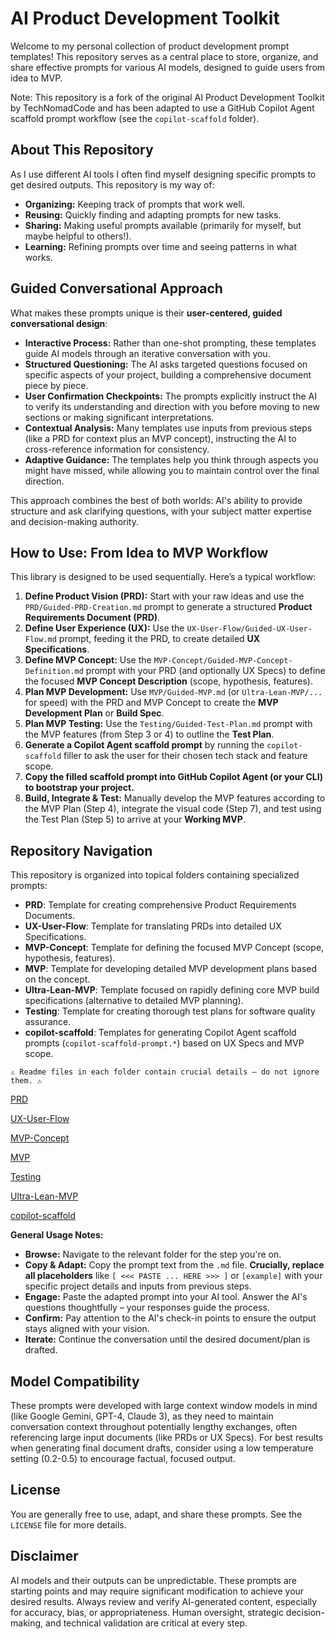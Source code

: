 # AI Product Development Toolkit

Welcome to my personal collection of product development prompt templates! This repository serves as a central place to store, organize, and share effective prompts for various AI models, designed to guide users from idea to MVP.

Note: This repository is a fork of the original AI Product Development Toolkit by TechNomadCode and has been adapted to use a GitHub Copilot Agent scaffold prompt workflow (see the `copilot-scaffold` folder).

## About This Repository

As I use different AI tools I often find myself designing specific prompts to get desired outputs. This repository is my way of:

*   **Organizing:** Keeping track of prompts that work well.
*   **Reusing:** Quickly finding and adapting prompts for new tasks.
*   **Sharing:** Making useful prompts available (primarily for myself, but maybe helpful to others!).
*   **Learning:** Refining prompts over time and seeing patterns in what works.

## Guided Conversational Approach

What makes these prompts unique is their **user-centered, guided conversational design**:

*   **Interactive Process:** Rather than one-shot prompting, these templates guide AI models through an iterative conversation with you.
*   **Structured Questioning:** The AI asks targeted questions focused on specific aspects of your project, building a comprehensive document piece by piece.
*   **User Confirmation Checkpoints:** The prompts explicitly instruct the AI to verify its understanding and direction with you before moving to new sections or making significant interpretations.
*   **Contextual Analysis:** Many templates use inputs from previous steps (like a PRD for context plus an MVP concept), instructing the AI to cross-reference information for consistency.
*   **Adaptive Guidance:** The templates help you think through aspects you might have missed, while allowing you to maintain control over the final direction.

This approach combines the best of both worlds: AI's ability to provide structure and ask clarifying questions, with your subject matter expertise and decision-making authority.

## How to Use: From Idea to MVP Workflow

This library is designed to be used sequentially. Here’s a typical workflow:

1.  **Define Product Vision (PRD):** Start with your raw ideas and use the `PRD/Guided-PRD-Creation.md` prompt to generate a structured **Product Requirements Document (PRD)**.
2.  **Define User Experience (UX):** Use the `UX-User-Flow/Guided-UX-User-Flow.md` prompt, feeding it the PRD, to create detailed **UX Specifications**.
3.  **Define MVP Concept:** Use the `MVP-Concept/Guided-MVP-Concept-Definition.md` prompt with your PRD (and optionally UX Specs) to define the focused **MVP Concept Description** (scope, hypothesis, features).
4.  **Plan MVP Development:** Use `MVP/Guided-MVP.md` (or `Ultra-Lean-MVP/...` for speed) with the PRD and MVP Concept to create the **MVP Development Plan** or **Build Spec**.
5.  **Plan MVP Testing:** Use the `Testing/Guided-Test-Plan.md` prompt with the MVP features (from Step 3 or 4) to outline the **Test Plan**.
6.  **Generate a Copilot Agent scaffold prompt** by running the `copilot-scaffold` filler to ask the user for their chosen tech stack and feature scope.
7.  **Copy the filled scaffold prompt into GitHub Copilot Agent (or your CLI) to bootstrap your project.**
8.  **Build, Integrate & Test:** Manually develop the MVP features according to the MVP Plan (Step 4), integrate the visual code (Step 7), and test using the Test Plan (Step 5) to arrive at your **Working MVP**.

## Repository Navigation

This repository is organized into topical folders containing specialized prompts:

*   **PRD**: Template for creating comprehensive Product Requirements Documents.
*   **UX-User-Flow**: Template for translating PRDs into detailed UX Specifications.
*   **MVP-Concept**: Template for defining the focused MVP Concept (scope, hypothesis, features).
*   **MVP**: Template for developing detailed MVP development plans based on the concept.
*   **Ultra-Lean-MVP**: Template focused on rapidly defining core MVP build specifications (alternative to detailed MVP planning).
*   **Testing**: Template for creating thorough test plans for software quality assurance.
*   **copilot-scaffold**: Templates for generating Copilot Agent scaffold prompts (`copilot-scaffold-prompt.*`) based on UX Specs and MVP scope.

```
⚠️ Readme files in each folder contain crucial details – do not ignore them. ⚠️
```

[PRD](PRD/README.md)

[UX-User-Flow](UX-User-Flow/README.md)

[MVP-Concept](MVP-Concept/README.md)

[MVP](MVP/README.md)

[Testing](Testing/README.md)

[Ultra-Lean-MVP](Ultra-Lean-MVP/README.md)

[copilot-scaffold](copilot-scaffold/README.md)

**General Usage Notes:**

*   **Browse:** Navigate to the relevant folder for the step you're on.
*   **Copy & Adapt:** Copy the prompt text from the `.md` file. **Crucially, replace all placeholders** like `[ <<< PASTE ... HERE >>> ]` or `[example]` with your specific project details and inputs from previous steps.
*   **Engage:** Paste the adapted prompt into your AI tool. Answer the AI's questions thoughtfully – your responses guide the process.
*   **Confirm:** Pay attention to the AI's check-in points to ensure the output stays aligned with your vision.
*   **Iterate:** Continue the conversation until the desired document/plan is drafted.

## Model Compatibility

These prompts were developed with large context window models in mind (like Google Gemini, GPT-4, Claude 3), as they need to maintain conversation context throughout potentially lengthy exchanges, often referencing large input documents (like PRDs or UX Specs). For best results when generating final document drafts, consider using a low temperature setting (0.2-0.5) to encourage factual, focused output.

## License

You are generally free to use, adapt, and share these prompts. See the `LICENSE` file for more details.

## Disclaimer

AI models and their outputs can be unpredictable. These prompts are starting points and may require significant modification to achieve your desired results. Always review and verify AI-generated content, especially for accuracy, bias, or appropriateness. Human oversight, strategic decision-making, and technical validation are critical at every step.
